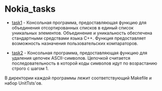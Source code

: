 # Nokia_tasks

- [task1](https://github.com/DimonPopov/Nokia_tasks/tree/master/task_1) - Консольная программа, предоставляющая функцию для объединения отсортированных списков в единый список уникальных элементов. Объединение и уникальность обеспечена стандартными средствами языка С++. Функция предоставляет возможность назначения пользовательских компараторов.


- [task2](https://github.com/DimonPopov/Nokia_tasks/tree/master/task_2) - Консольная программа, предоставляющая функцию для удаления цепочек ASCII-символов. Цепочкой считается последовательность в которой коды символов идут по возрастанию строго с шагом 1. 


В директории каждой программы лежит соответствующий Makefile и набор UnitTsts'ов.
